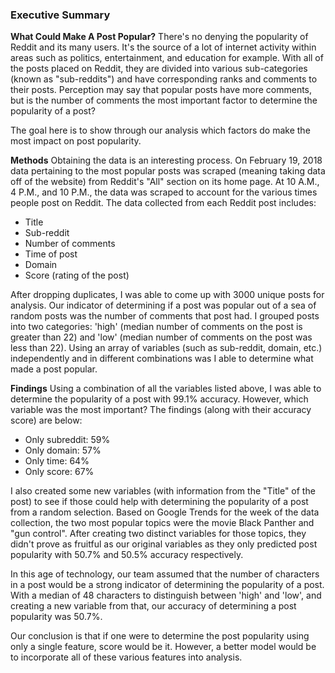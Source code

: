 ### Executive Summary

**What Could Make A Post Popular?**
There's no denying the popularity of Reddit and its many users. It's the source of a lot of internet activity within areas such as politics, entertainment, and education for example. With all of the posts placed on Reddit, they are divided into various sub-categories (known as "sub-reddits") and have corresponding ranks and comments to their posts. Perception may say that popular posts have more comments, but is the number of comments the most important factor to determine the popularity of a post?

The goal here is to show through our analysis which factors do make the most impact on post popularity.

**Methods**
Obtaining the data is an interesting process. On February 19, 2018 data pertaining to the most popular posts was scraped (meaning taking data off of the website) from Reddit's "All" section on its home page. At 10 A.M., 4 P.M., and 10 P.M., the data was scraped to account for the various times people post on Reddit. The data collected from each Reddit post includes:

- Title
- Sub-reddit
- Number of comments
- Time of post
- Domain
- Score (rating of the post)

After dropping duplicates, I was able to come up with 3000 unique posts for analysis. Our indicator of determining if a post was popular out of a sea of random posts was the number of comments that post had. I grouped posts into two categories: 'high' (median number of comments on the post is greater than 22) and 'low' (median number of comments on the post was less than 22). Using an array of variables (such as sub-reddit, domain, etc.) independently and in different combinations was I able to determine what made a post popular.

**Findings**
Using a combination of all the variables listed above, I was able to determine the popularity of a post with 99.1% accuracy. However, which variable was the most important? The findings (along with their accuracy score) are below:
- Only subreddit: 59%
- Only domain: 57%
- Only time: 64%
- Only score: 67%

I also created some new variables (with information from the "Title" of the post) to see if those could help with determining the popularity of a post from a random selection. Based on Google Trends for the week of the data collection, the two most popular topics were the movie Black Panther and "gun control". After creating two distinct variables for those topics, they didn't prove as fruitful as our original variables as they only predicted post popularity with 50.7% and 50.5% accuracy respectively.

In this age of technology, our team assumed that the number of characters in a post would be a strong indicator of determining the popularity of a post. With a median of 48 characters to distinguish between 'high' and 'low', and creating a new variable from that, our accuracy of determining a post popularity was 50.7%.

Our conclusion is that if one were to determine the post popularity using only a single feature, score would be it. However, a better model would be to incorporate all of these various features into analysis.

